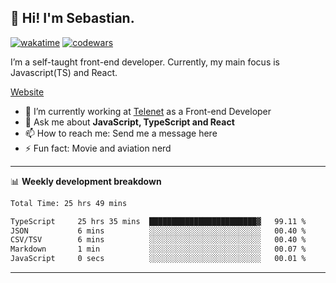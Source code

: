 ## 👋 Hi! I'm Sebastian.

[![wakatime](https://wakatime.com/badge/user/df0036c6-328a-4a39-be9b-e49417ed22a1.svg)](https://wakatime.com/@df0036c6-328a-4a39-be9b-e49417ed22a1)
[![codewars](https://www.codewars.com/users/sebavuye/badges/small)](https://www.codewars.com/users/sebavuye)

I’m a self-taught front-end developer. Currently, my main focus is Javascript(TS) and React.

[Website](https://sebastianvuye.be)

- 🔭 I’m currently working at [Telenet](https://telenet.be/) as a Front-end Developer
- 💬 Ask me about **JavaScript, TypeScript and React**
- 📫 How to reach me: Send me a message here
- ⚡ Fun fact: Movie and aviation nerd

-------

📊 **Weekly development breakdown**

<!--START_SECTION:waka-->

```txt
Total Time: 25 hrs 49 mins

TypeScript     25 hrs 35 mins  ████████████████████████▓   99.11 %
JSON           6 mins          ░░░░░░░░░░░░░░░░░░░░░░░░░   00.40 %
CSV/TSV        6 mins          ░░░░░░░░░░░░░░░░░░░░░░░░░   00.40 %
Markdown       1 min           ░░░░░░░░░░░░░░░░░░░░░░░░░   00.07 %
JavaScript     0 secs          ░░░░░░░░░░░░░░░░░░░░░░░░░   00.01 %
```

<!--END_SECTION:waka-->
-------
